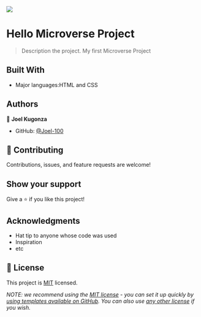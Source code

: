 ![](https://img.shields.io/badge/Microverse-blueviolet)

# Hello Microverse Project

> Description the project.
My first Microverse Project

## Built With

- Major languages:HTML and CSS

## Authors

👤 **Joel Kugonza**

- GitHub: [@Joel-100](https://github.com/Joel-100)

## 🤝 Contributing

Contributions, issues, and feature requests are welcome!

## Show your support

Give a ⭐️ if you like this project!

## Acknowledgments

- Hat tip to anyone whose code was used
- Inspiration
- etc

## 📝 License

This project is [MIT](./LICENSE) licensed.

_NOTE: we recommend using the [MIT license](https://choosealicense.com/licenses/mit/) - you can set it up quickly by [using templates available on GitHub](https://docs.github.com/en/communities/setting-up-your-project-for-healthy-contributions/adding-a-license-to-a-repository). You can also use [any other license](https://choosealicense.com/licenses/) if you wish._